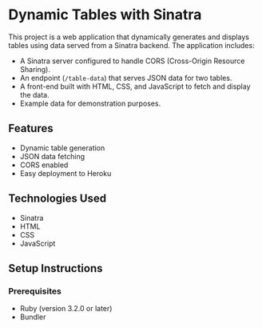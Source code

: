 # Dynamic Tables with Sinatra

This project is a web application that dynamically generates and displays tables using data served from a Sinatra backend. The application includes:

- A Sinatra server configured to handle CORS (Cross-Origin Resource Sharing).
- An endpoint (`/table-data`) that serves JSON data for two tables.
- A front-end built with HTML, CSS, and JavaScript to fetch and display the data.
- Example data for demonstration purposes.

## Features

- Dynamic table generation
- JSON data fetching
- CORS enabled
- Easy deployment to Heroku

## Technologies Used

- Sinatra
- HTML
- CSS
- JavaScript

## Setup Instructions

### Prerequisites

- Ruby (version 3.2.0 or later)
- Bundler
